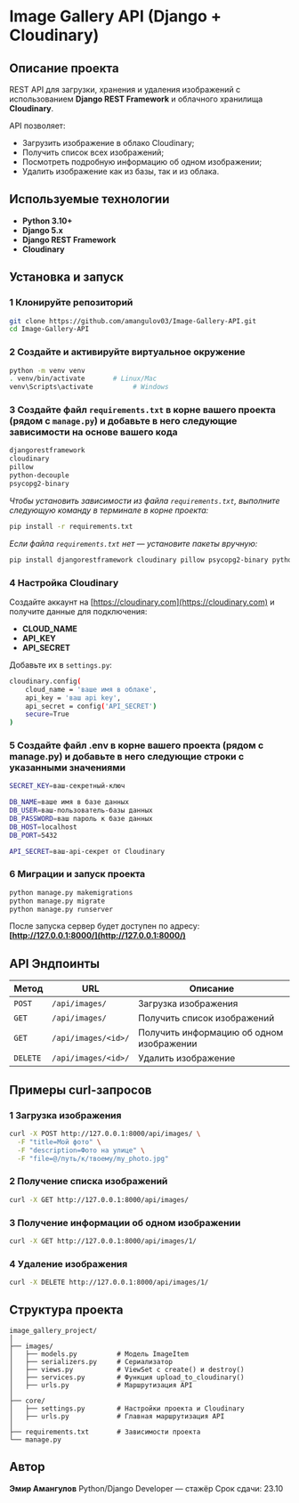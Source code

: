 # Image Gallery API (Django + Cloudinary)

## Описание проекта
REST API для загрузки, хранения и удаления изображений с использованием **Django REST Framework** и облачного хранилища **Cloudinary**.

API позволяет:
- Загрузить изображение в облако Cloudinary;
- Получить список всех изображений;
- Посмотреть подробную информацию об одном изображении;
- Удалить изображение как из базы, так и из облака.


## Используемые технологии
- **Python 3.10+**
- **Django 5.x**
- **Django REST Framework**
- **Cloudinary**


## Установка и запуск

### 1 Клонируйте репозиторий
```bash
git clone https://github.com/amangulov03/Image-Gallery-API.git
cd Image-Gallery-API
```

### 2 Создайте и активируйте виртуальное окружение

```bash
python -m venv venv
. venv/bin/activate       # Linux/Mac
venv\Scripts\activate          # Windows
```

### 3 Создайте файл `requirements.txt` в корне вашего проекта (рядом с `manage.py`) и добавьте в него следующие зависимости на основе вашего кода

```bash
djangorestframework
cloudinary
pillow
python-decouple
psycopg2-binary
```
*Чтобы установить зависимости из файла `requirements.txt`, выполните следующую команду в терминале в корне проекта:*

```bash
pip install -r requirements.txt
```

*Если файла `requirements.txt` нет — установите пакеты вручную:*

```bash
pip install djangorestframework cloudinary pillow psycopg2-binary python-decouple
```


### 4 Настройка Cloudinary

Создайте аккаунт на [https://cloudinary.com](https://cloudinary.com)
и получите данные для подключения:

* **CLOUD_NAME**
* **API_KEY**
* **API_SECRET**

Добавьте их в `settings.py`:

```bash
cloudinary.config(
    cloud_name = 'ваше имя в облаке',
    api_key = 'ваш api key',
    api_secret = config('API_SECRET')
    secure=True
)
```

### 5 Создайте файл .env в корне вашего проекта (рядом с manage.py) и добавьте в него следующие строки с указанными значениями

```bash
SECRET_KEY=ваш-секретный-ключ

DB_NAME=ваше имя в базе данных
DB_USER=ваш-пользователь-базы данных
DB_PASSWORD=ваш пароль к базе данных
DB_HOST=localhost
DB_PORT=5432

API_SECRET=ваш-api-секрет от Cloudinary
```

### 6 Миграции и запуск проекта

```bash
python manage.py makemigrations
python manage.py migrate
python manage.py runserver
```

После запуска сервер будет доступен по адресу:
**[http://127.0.0.1:8000/](http://127.0.0.1:8000/)**


## API Эндпоинты

| Метод    | URL                 | Описание                                 |
| -------- | ------------------- | ---------------------------------------- |
| `POST`   | `/api/images/`      | Загрузка изображения                     |
| `GET`    | `/api/images/`      | Получить список изображений              |
| `GET`    | `/api/images/<id>/` | Получить информацию об одном изображении |
| `DELETE` | `/api/images/<id>/` | Удалить изображение                      |


## Примеры curl-запросов

### 1 Загрузка изображения

```bash
curl -X POST http://127.0.0.1:8000/api/images/ \
  -F "title=Мой фото" \
  -F "description=Фото на улице" \
  -F "file=@/путь/к/твоему/my_photo.jpg"
```

### 2 Получение списка изображений

```bash
curl -X GET http://127.0.0.1:8000/api/images/
```

### 3 Получение информации об одном изображении

```bash
curl -X GET http://127.0.0.1:8000/api/images/1/
```

### 4 Удаление изображения

```bash
curl -X DELETE http://127.0.0.1:8000/api/images/1/
```


## Структура проекта

```
image_gallery_project/
│
├── images/
│   ├── models.py          # Модель ImageItem
│   ├── serializers.py     # Сериализатор
│   ├── views.py           # ViewSet с create() и destroy()
│   ├── services.py        # Функция upload_to_cloudinary()
│   ├── urls.py            # Маршрутизация API
│
├── core/
│   ├── settings.py        # Настройки проекта и Cloudinary
│   ├── urls.py            # Главная маршрутизация API
│
├── requirements.txt       # Зависимости проекта
└── manage.py
```

## Автор

**Эмир Амангулов**
Python/Django Developer — стажёр
Срок сдачи: 23.10

